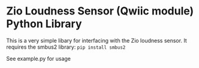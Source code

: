# Zio Loudness Sensor (Qwiic module) Python Library

This is a very simple libary for interfacing with the Zio loudness sensor.
It requires the smbus2 library: ```pip install smbus2```

See example.py for usage